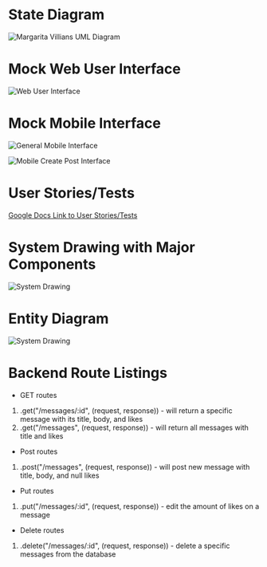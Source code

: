 
# State Diagram

![Margarita Villians UML Diagram](diagrams/State_Diagram.JPG)

# Mock Web User Interface

![Web User Interface](diagrams/mockweb.jpg)

# Mock Mobile Interface

![General Mobile Interface](diagrams/mockmobile-1.jpg)

![Mobile Create Post Interface](diagrams/mockmobile-2.jpg)

# User Stories/Tests

[Google Docs Link to User Stories/Tests](https://docs.google.com/document/d/1L2m1_GBuI5Bac6Wi-hzB6fgLx3JTylX9qoWlod70r2g/edit?usp=sharing)

# System Drawing with Major Components

![System Drawing](diagrams/systemDrawing.jpg)

# Entity Diagram

![System Drawing](diagrams/Entity_Diagram.JPG)

# Backend Route Listings
* GET routes  
1) .get("/messages/:id", (request, response)) - will return a specific message with its title, body, and likes  
2) .get("/messages", (request, response)) - will return all messages with title and likes  
* Post routes  
1) .post("/messages", (request, response)) - will post new message with title, body, and null likes  
* Put routes  
1) .put("/messages/:id", (request, response)) - edit the amount of likes on a message  
* Delete routes  
1) .delete("/messages/:id", (request, response)) - delete a specific messages from the database  
